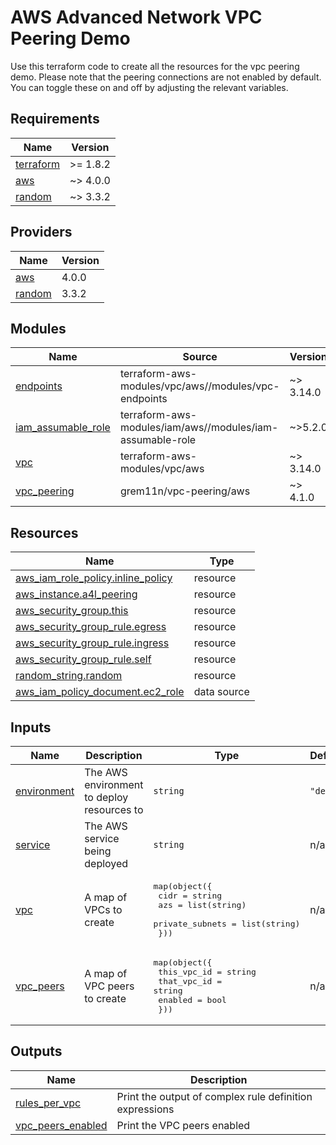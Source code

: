 # AWS Advanced Network VPC Peering Demo

Use this terraform code to create all the resources for the vpc peering demo. Please note that the peering connections are not enabled by default. You can toggle these on and off by adjusting the relevant variables.

<!-- BEGIN_TF_DOCS -->
## Requirements

| Name | Version |
|------|---------|
| <a name="requirement_terraform"></a> [terraform](#requirement\_terraform) | >= 1.8.2 |
| <a name="requirement_aws"></a> [aws](#requirement\_aws) | ~> 4.0.0 |
| <a name="requirement_random"></a> [random](#requirement\_random) | ~> 3.3.2 |

## Providers

| Name | Version |
|------|---------|
| <a name="provider_aws"></a> [aws](#provider\_aws) | 4.0.0 |
| <a name="provider_random"></a> [random](#provider\_random) | 3.3.2 |

## Modules

| Name | Source | Version |
|------|--------|---------|
| <a name="module_endpoints"></a> [endpoints](#module\_endpoints) | terraform-aws-modules/vpc/aws//modules/vpc-endpoints | ~> 3.14.0 |
| <a name="module_iam_assumable_role"></a> [iam\_assumable\_role](#module\_iam\_assumable\_role) | terraform-aws-modules/iam/aws//modules/iam-assumable-role | ~>5.2.0 |
| <a name="module_vpc"></a> [vpc](#module\_vpc) | terraform-aws-modules/vpc/aws | ~> 3.14.0 |
| <a name="module_vpc_peering"></a> [vpc\_peering](#module\_vpc\_peering) | grem11n/vpc-peering/aws | ~> 4.1.0 |

## Resources

| Name | Type |
|------|------|
| [aws_iam_role_policy.inline_policy](https://registry.terraform.io/providers/hashicorp/aws/latest/docs/resources/iam_role_policy) | resource |
| [aws_instance.a4l_peering](https://registry.terraform.io/providers/hashicorp/aws/latest/docs/resources/instance) | resource |
| [aws_security_group.this](https://registry.terraform.io/providers/hashicorp/aws/latest/docs/resources/security_group) | resource |
| [aws_security_group_rule.egress](https://registry.terraform.io/providers/hashicorp/aws/latest/docs/resources/security_group_rule) | resource |
| [aws_security_group_rule.ingress](https://registry.terraform.io/providers/hashicorp/aws/latest/docs/resources/security_group_rule) | resource |
| [aws_security_group_rule.self](https://registry.terraform.io/providers/hashicorp/aws/latest/docs/resources/security_group_rule) | resource |
| [random_string.random](https://registry.terraform.io/providers/hashicorp/random/latest/docs/resources/string) | resource |
| [aws_iam_policy_document.ec2_role](https://registry.terraform.io/providers/hashicorp/aws/latest/docs/data-sources/iam_policy_document) | data source |

## Inputs

| Name | Description | Type | Default | Required |
|------|-------------|------|---------|:--------:|
| <a name="input_environment"></a> [environment](#input\_environment) | The AWS environment to deploy resources to | `string` | `"dev"` | no |
| <a name="input_service"></a> [service](#input\_service) | The AWS service being deployed | `string` | n/a | yes |
| <a name="input_vpc"></a> [vpc](#input\_vpc) | A map of VPCs to create | <pre>map(object({<br>    cidr            = string<br>    azs             = list(string)<br>    private_subnets = list(string)<br>  }))</pre> | n/a | yes |
| <a name="input_vpc_peers"></a> [vpc\_peers](#input\_vpc\_peers) | A map of VPC peers to create | <pre>map(object({<br>    this_vpc_id = string<br>    that_vpc_id = string<br>    enabled     = bool<br>  }))</pre> | n/a | yes |

## Outputs

| Name | Description |
|------|-------------|
| <a name="output_rules_per_vpc"></a> [rules\_per\_vpc](#output\_rules\_per\_vpc) | Print the output of complex rule definition expressions |
| <a name="output_vpc_peers_enabled"></a> [vpc\_peers\_enabled](#output\_vpc\_peers\_enabled) | Print the VPC peers enabled |
<!-- END_TF_DOCS -->
